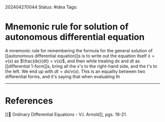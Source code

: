 202404270044
Status: #idea
Tags:

# Mnemonic rule for solution of autonomous differential equation

A mnemonic rule for remembering the formula for the general solution of [[autonomous differential equation]]s is to write out the equation itself $\dot x = v(x)$ as $\frac{dx}{dt} = v(x)$, and then while treating $dx$ and $dt$ as [[differential 1-form]]s, bring all the $x$'s to the right-hand side, and the $t$'s to the left. We end up with $dt = dx/v(x)$. This is an equality between two differential forms, and it's saying that when evaluating th 


___
# References
[[📕 Ordinary Differential Equations - V.I. Arnold]], pgs. 19-21.